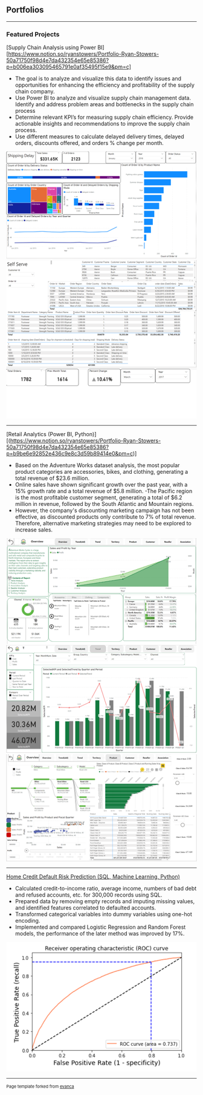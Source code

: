 ## Portfolios

---

### Featured Projects

[Supply Chain Analysis using Power BI][https://www.notion.so/ryanstowers/Portfolio-Ryan-Stowers-50a71750f98d4e7da432354e65e85386?p=b006ea303095465791e0af35495f15e9&pm=c]
- The goal is to analyze and visualize this data to identify issues and opportunities for enhancing the efficiency and profitability of the supply chain company. 
- Use Power BI to analyze and visualize supply chain management data. Identify and address problem areas and bottlenecks in the supply chain process
- Determine relevant KPI’s for measuring supply chain efficiency. Provide actionable insights and recommendations to improve the supply chain process.
- Use different measures to calculate delayed delivery times, delayed orders, discounts offered, and orders % change per month.
<img src="images/Supply Chain pg 1.png?raw=true"/>
<img src="images/Supply Chain pg 2.png?raw=true"/>
<img src="images/Supply Chain pg 3.png?raw=true"/>

---
[Retail Analytics (Power BI, Python)][(https://www.notion.so/ryanstowers/Portfolio-Ryan-Stowers-50a71750f98d4e7da432354e65e85386?p=b9be6e92852e436c9e8c3d59b89414e0&pm=c)]
- Based on the Adventure Works dataset analysis, the most popular product categories are accessories, bikes, and clothing, generating a total revenue of $23.6 million.
- Online sales have shown significant growth over the past year, with a 15% growth rate and a total revenue of $5.8 million. 
-The Pacific region is the most profitable customer segment, generating a total of $6.2 million in revenue, followed by the South Atlantic and Mountain regions. 
- However, the company's discounting marketing campaign has not been effective, as discounted products only contribute to 7% of total revenue. Therefore, alternative marketing strategies may need to be explored to increase sales.
<img src="images/AW pg 1.png?raw=true"/>
<img src="images/AW pg 2.png?raw=true"/>
<img src="images/AW pg 3.png?raw=true"/>

---
[Home Credit Default Risk Prediction (SQL, Machine Learning, Python)](https://github.com/shuchangliang/Projects/blob/master/Home%20Credit%20Default%20Risk.ipynb)
-	Calculated credit-to-income ratio, average income, numbers of bad debt and refused accounts, etc. for 300,000 records using SQL.
-	Prepared data by removing empty records and imputing missing values, and identified features correlated to defaulted accounts.
-	Transformed categorical variables into dummy variables using one-hot encoding.
-	Implemented and compared Logistic Regression and Random Forest models, the performance of the later method was improved by 17%.
<img src="images/Random Forest AOC.png?raw=true"/>






---
<p style="font-size:11px">Page template forked from <a href="https://github.com/evanca/quick-portfolio">evanca</a></p>
<!-- Remove above link if you don't want to attibute -->
